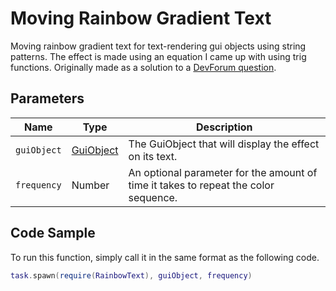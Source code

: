 # Moving Rainbow Gradient Text
Moving rainbow gradient text for text-rendering gui objects using string patterns. The effect is made using an equation I came up with using trig functions. Originally made as a solution to a [DevForum question](https://devforum.roblox.com/t/481569/11).

## Parameters
| Name | Type | Description |
| ----------- | ----------- | ----------- |
| ```guiObject``` | [GuiObject](https://developer.roblox.com/api-reference/class/GuiObject) | The GuiObject that will display the effect on its text. |
| ```frequency``` | Number | An optional parameter for the amount of time it takes to repeat the color sequence. |

## Code Sample
To run this function, simply call it in the same format as the following code.
```lua
task.spawn(require(RainbowText), guiObject, frequency)
```
